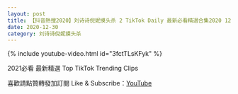 ```yaml
---
layout: post
title: 【抖音熱搜2020】刘诗诗倪妮摸头杀 2 TikTok Daily 最新必看精選合集2020 12 30
date: 2020-12-30
category: 刘诗诗倪妮摸头杀
---
```


{% include youtube-video.html id="3fctTLsKFyk" %}

2021必看 最新精選 Top TikTok Trending Clips

喜歡請點贊轉發加訂閱 Like & Subscribe：[YouTube](https://www.youtube.com/channel/UCAoR7VcanIPd04uEq_GIylA/videos)

